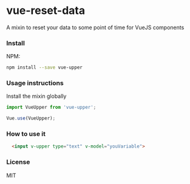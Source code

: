 # vue-reset-data
A mixin to reset your data to some point of time for VueJS components

### Install  

NPM:  
```bash
npm install --save vue-upper
```

### Usage instructions  

Install the mixin globally

```javascript
import VueUpper from 'vue-upper';

Vue.use(VueUpper);
```

### How to use it

```html
  <input v-upper type="text" v-model="youVariable">
```

### License
MIT

